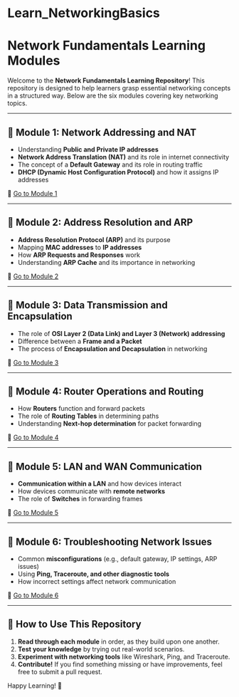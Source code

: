 # Learn_NetworkingBasics
# Network Fundamentals Learning Modules

Welcome to the **Network Fundamentals Learning Repository**! This repository is designed to help learners grasp essential networking concepts in a structured way. Below are the six modules covering key networking topics.

---

## 📌 Module 1: Network Addressing and NAT
- Understanding **Public and Private IP addresses**
- **Network Address Translation (NAT)** and its role in internet connectivity
- The concept of a **Default Gateway** and its role in routing traffic
- **DHCP (Dynamic Host Configuration Protocol)** and how it assigns IP addresses

🔗 [Go to Module 1](./Module1_Network_Addressing_and_NAT.md)

---

## 📌 Module 2: Address Resolution and ARP
- **Address Resolution Protocol (ARP)** and its purpose
- Mapping **MAC addresses** to **IP addresses**
- How **ARP Requests and Responses** work
- Understanding **ARP Cache** and its importance in networking

🔗 [Go to Module 2](./Module2_Address_Resolution_and_ARP.md)

---

## 📌 Module 3: Data Transmission and Encapsulation
- The role of **OSI Layer 2 (Data Link) and Layer 3 (Network) addressing**
- Difference between a **Frame and a Packet**
- The process of **Encapsulation and Decapsulation** in networking

🔗 [Go to Module 3](./Module3_Data_Transmission_and_Encapsulation.md)

---

## 📌 Module 4: Router Operations and Routing
- How **Routers** function and forward packets
- The role of **Routing Tables** in determining paths
- Understanding **Next-hop determination** for packet forwarding

🔗 [Go to Module 4](./Module4_Router_Operations_and_Routing.md)

---

## 📌 Module 5: LAN and WAN Communication
- **Communication within a LAN** and how devices interact
- How devices communicate with **remote networks**
- The role of **Switches** in forwarding frames

🔗 [Go to Module 5](./Module5_LAN_and_WAN_Communication.md)

---

## 📌 Module 6: Troubleshooting Network Issues
- Common **misconfigurations** (e.g., default gateway, IP settings, ARP issues)
- Using **Ping, Traceroute, and other diagnostic tools**
- How incorrect settings affect network communication

🔗 [Go to Module 6](./Module6_Troubleshooting_Network_Issues.md)

---

## 🚀 How to Use This Repository
1. **Read through each module** in order, as they build upon one another.
2. **Test your knowledge** by trying out real-world scenarios.
3. **Experiment with networking tools** like Wireshark, Ping, and Traceroute.
4. **Contribute!** If you find something missing or have improvements, feel free to submit a pull request.

Happy Learning! 🎯
